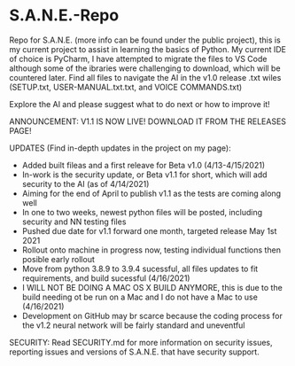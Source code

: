 # S.A.N.E.-Repo
Repo for S.A.N.E. (more info can be found under the public project), this is my current project to assist in learning the basics of Python. My current IDE of choice is PyCharm, I have attempted to migrate the files to VS Code although some of the ibraries were challenging to download, which will be countered later. Find all files to navigate the AI in the v1.0 release .txt wiles (SETUP.txt, USER-MANUAL.txt.txt, and VOICE COMMANDS.txt)

Explore the AI and please suggest what to do next or how to improve it!

ANNOUNCEMENT: V1.1 IS NOW LIVE! DOWNLOAD IT FROM THE RELEASES PAGE!


UPDATES (Find in-depth updates in the project on my page):
- Added built fileas and a first releave for Beta v1.0 (4/13-4/15/2021)
- In-work is the security update, or Beta v1.1 for short, which will add security to the AI (as of 4/14/2021)
- Aiming for the end of April to publish v1.1 as the tests are coming along well
- In one to two weeks, newest python files will be posted, including security and NN testing files
- Pushed due date for v1.1 forward one month, targeted release May 1st 2021
- Rollout onto machine in progress now, testing individual functions then posible early rollout
- Move from python 3.8.9 to 3.9.4 sucessful, all files updates to fit requirements, and build sucessful (4/16/2021)
- I WILL NOT BE DOING A MAC OS X BUILD ANYMORE, this is due to the build needing ot be run on a Mac and I do not have a Mac to use (4/16/2021)
- Development on GitHub may br scarce because the coding process for the v1.2 neural network will be fairly standard and uneventful

SECURITY:
Read SECURITY.md for more information on security issues, reporting issues and versions of S.A.N.E. that have security support.
